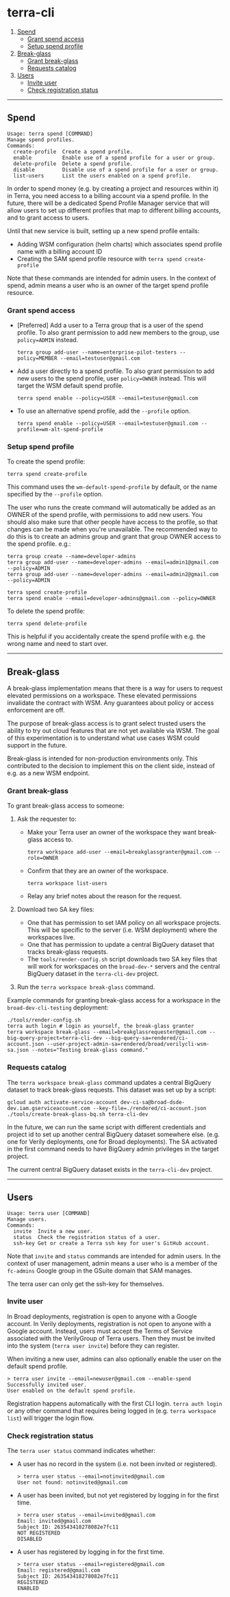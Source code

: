 # terra-cli

1. [Spend](#spend)
    * [Grant spend access](#grant-spend-access)
    * [Setup spend profile](#setup-spend-profile)
2. [Break-glass](#break-glass)
    * [Grant break-glass](#grant-break-glass)
    * [Requests catalog](#requests-catalog)
3. [Users](#users)
    * [Invite user](#invite-user)
    * [Check registration status](#check-registration-status)

-----

## Spend

```
Usage: terra spend [COMMAND]
Manage spend profiles.
Commands:
  create-profile  Create a spend profile.
  enable          Enable use of a spend profile for a user or group.
  delete-profile  Delete a spend profile.
  disable         Disable use of a spend profile for a user or group.
  list-users      List the users enabled on a spend profile.
```

In order to spend money (e.g. by creating a project and resources within it) in
Terra, you need access to a billing account via a spend profile. In the future,
there will be a dedicated Spend Profile Manager service that will allow users to
set up different profiles that map to different billing accounts, and to grant
access to users.

Until that new service is built, setting up a new spend profile entails:

* Adding WSM configuration (helm charts) which associates spend profile name
  with a billing account ID
* Creating the SAM spend profile resource with `terra spend create-profile`

Note that these commands are intended for admin users. In the context of spend,
admin means a user who is an owner of the target spend profile resource.

### Grant spend access

* [Preferred] Add a user to a Terra group that is a user of the spend profile.
  To also grant permission to add new members to the group, use `policy=ADMIN`
  instead.
  ```shell
  terra group add-user --name=enterprise-pilot-testers --policy=MEMBER --email=testuser@gmail.com
  ```

* Add a user directly to a spend profile. To also grant permission to add new
  users to the spend profile, user `policy=OWNER` instead. This will target the
  WSM default spend profile.
  ```shell
  terra spend enable --policy=USER --email=testuser@gmail.com
  ```

* To use an alternative spend profile, add the `--profile` option.
  ```shell
  terra spend enable --policy=USER --email=testuser@gmail.com --profile=wm-alt-spend-profile
  ```

### Setup spend profile

To create the spend profile:

```shell
terra spend create-profile
```

This command uses the `wm-default-spend-profile` by default, or the name
specified by the `--profile` option.

The user who runs the create command will automatically be added as an OWNER of
the spend profile, with permissions to add new users. You should also make sure
that other people have access to the profile, so that changes can be made when
you're unavailable. The recommended way to do this is to create an admins group
and grant that group OWNER access to the spend profile. e.g.:

```shell
terra group create --name=developer-admins
terra group add-user --name=developer-admins --email=admin1@gmail.com --policy=ADMIN
terra group add-user --name=developer-admins --email=admin2@gmail.com --policy=ADMIN

terra spend create-profile
terra spend enable --email=developer-admins@gmail.com --policy=OWNER
```

To delete the spend profile:

```shell
terra spend delete-profile
```

This is helpful if you accidentally create the spend profile with e.g. the wrong
name and need to start over.

-----

## Break-glass

A break-glass implementation means that there is a way for users to request
elevated permissions on a workspace. These elevated permissions invalidate the
contract with WSM. Any guarantees about policy or access enforcement are off.

The purpose of break-glass access is to grant select trusted users the ability
to try out cloud features that are not yet available via WSM. The goal of this
experimentation is to understand what use cases WSM could support in the future.

Break-glass is intended for non-production environments only. This contributed
to the decision to implement this on the client side, instead of e.g. as a new
WSM endpoint.

### Grant break-glass

To grant break-glass access to someone:

1. Ask the requester to:
    * Make your Terra user an owner of the workspace they want break-glass
      access to.
      ```shell
      terra workspace add-user --email=breakglassgranter@gmail.com --role=OWNER
      ```
    * Confirm that they are an owner of the workspace.
      ```shell
      terra workspace list-users
      ```
    * Relay any brief notes about the reason for the request.

2. Download two SA key files:
    * One that has permission to set IAM policy on all workspace projects. This
      will be specific to the server (i.e. WSM deployment) where the workspaces
      live.
    * One that has permission to update a central BigQuery dataset that tracks
      break-glass requests.
    * The `tools/render-config.sh` script downloads two SA key files that will
      work for workspaces on the `broad-dev-*` servers and the central BigQuery
      dataset in the `terra-cli-dev` project.

3. Run the `terra workspace break-glass` command.

Example commands for granting break-glass access for a workspace in
the `broad-dev-cli-testing` deployment:

```shell
./tools/render-config.sh
terra auth login # login as yourself, the break-glass granter
terra workspace break-glass --email=breakglassrequester@gmail.com --big-query-project=terra-cli-dev --big-query-sa=rendered/ci-account.json --user-project-admin-sa=rendered/broad/verilycli-wsm-sa.json --notes="Testing break-glass command."
```

### Requests catalog

The `terra workspace break-glass` command updates a central BigQuery dataset to
track break-glass requests. This dataset was set up by a script:

```shell
gcloud auth activate-service-account dev-ci-sa@broad-dsde-dev.iam.gserviceaccount.com --key-file=./rendered/ci-account.json
./tools/create-break-glass-bq.sh terra-cli-dev
```

In the future, we can run the same script with different credentials and project
id to set up another central BigQuery dataset somewhere else. (e.g. one for
Verily deployments, one for Broad deployments). The SA activated in the first
command needs to have BigQuery admin privileges in the target project.

The current central BigQuery dataset exists in the `terra-cli-dev` project.

-----

## Users

```
Usage: terra user [COMMAND]
Manage users.
Commands:
  invite  Invite a new user.
  status  Check the registration status of a user.
  ssh-key Get or create a Terra ssh key for user's GitHub account.
```

Note that `invite` and `status` commands are intended for admin users. In the
context of user management, admin means a user who is a member of
the `fc-admins` Google group in the GSuite domain that SAM manages.

The terra user can only get the ssh-key for themselves.

### Invite user

In Broad deployments, registration is open to anyone with a Google account. In
Verily deployments, registration is not open to anyone with a Google account.
Instead, users must accept the Terms of Service associated with the VerilyGroup
of Terra users. Then they must be invited into the system (`terra user invite`)
before they can register.

When inviting a new user, admins can also optionally enable the user on the
default spend profile.

```shell
> terra user invite --email=newuser@gmail.com --enable-spend
Successfully invited user.
User enabled on the default spend profile.
```

Registration happens automatically with the first CLI login. `terra auth login`
or any other command that requires being logged in (e.g. `terra workspace list`)
will trigger the login flow.

### Check registration status

The `terra user status` command indicates whether:

* A user has no record in the system (i.e. not been invited or registered).
  ```shell
  > terra user status --email=notinvited@gmail.com
  User not found: notinvited@gmail.com
  ```

* A user has been invited, but not yet registered by logging in for the first
  time.
  ```shell
  > terra user status --email=invited@gmail.com
  Email: invited@gmail.com
  Subject ID: 263543418278082e7fc11
  NOT REGISTERED
  DISABLED
  ```

* A user has registered by logging in for the first time.
  ```shell
  > terra user status --email=registered@gmail.com
  Email: registered@gmail.com
  Subject ID: 263543418278082e7fc11
  REGISTERED
  ENABLED
  ```

